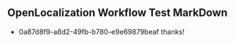 ## OpenLocalization Workflow Test MarkDown
* 0a87d8f9-a8d2-49fb-b780-e9e69879beaf 
thanks!<!--HONumber=Mar16_HO3-->
